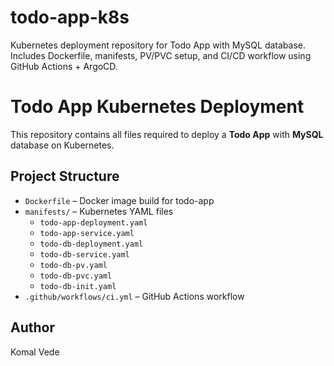 # todo-app-k8s
Kubernetes deployment repository for Todo App with MySQL database. Includes Dockerfile, manifests, PV/PVC setup, and CI/CD workflow using GitHub Actions + ArgoCD.

# Todo App Kubernetes Deployment

This repository contains all files required to deploy a **Todo App** with **MySQL** database on Kubernetes.

## Project Structure

- `Dockerfile` – Docker image build for todo-app
- `manifests/` – Kubernetes YAML files
  - `todo-app-deployment.yaml`
  - `todo-app-service.yaml`
  - `todo-db-deployment.yaml`
  - `todo-db-service.yaml`
  - `todo-db-pv.yaml`
  - `todo-db-pvc.yaml`
  - `todo-db-init.yaml`
- `.github/workflows/ci.yml` – GitHub Actions workflow

## Author
Komal Vede
